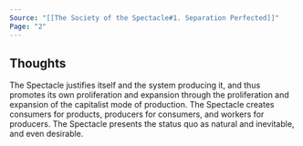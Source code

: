 ```yaml
---
Source: "[[The Society of the Spectacle#1. Separation Perfected]]"
Page: "2"
---
```

## Thoughts
The Spectacle justifies itself and the system producing it, and thus promotes its own proliferation and expansion through the proliferation and expansion of the capitalist mode of production. The Spectacle creates consumers for products, producers for consumers, and workers for producers. The Spectacle presents the status quo as natural and inevitable, and even desirable. 